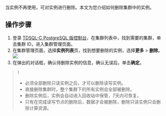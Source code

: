 
当实例不再使用，可对实例进行删除。本文为您介绍如何删除集群中的实例。

## 操作步骤
1. 登录 [TDSQL-C PostgreSQL 版控制台](https://console.cloud.tencent.com/cynosdb?dbType=POSTGRESQL)，在集群列表中，找到需要的集群，单击集群 ID，进入集群管理页面。
2. 在集群管理页面，选择**实例列表**页，找到想要删除的实例，选择**更多** > **删除**。
![](https://main.qcloudimg.com/raw/68739b5abcae6c92625cf86f4bcaaa4f.png)
3. 在弹出的对话框，确认待删除实例的信息，确认无误后，单击**确定**。
>! 
>- 必须全部删除只读实例之后，才可以删除读写实例。
>- 直接删除集群时，整个集群下的所有实例会全部被删除。
>- 删除实例后，实例会自动进入回收站中保管，7天内可恢复。
>- 只有在完成读写节点的删除后，数据才会被删除，删除只读实例只会删除计算资源。

